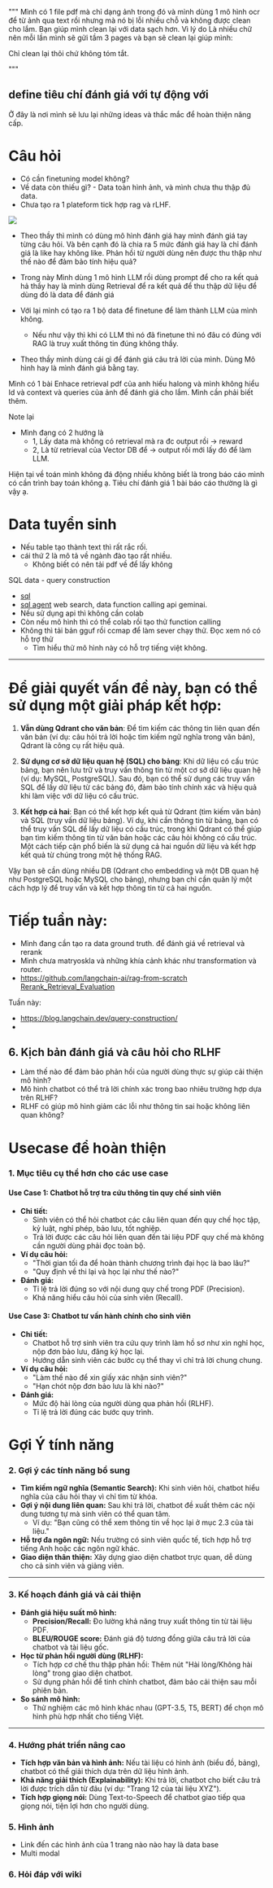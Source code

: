 """
Mình có 1 file pdf mà chỉ dạng ảnh trong đó và mình dùng 1 mô hình ocr để từ ảnh qua text rồi nhưng mà nó bị lỗi nhiều chỗ và không được clean cho lắm. Bạn giúp mình clean lại với data sạch hơn. Vì lý do Là nhiều chữ nên mỗi lần mình sẽ gửi tầm 3 pages và bạn sẽ clean lại giúp mình:

Chỉ clean lại thôi chứ không tóm tắt.

"""


**define tiêu chí đánh giá với tự động với** 
- 
Ở đây là nơi mình sẽ lưu lại những ideas và thắc mắc để hoàn thiện nâng cấp. 
# Câu hỏi
- Có cần finetuning model không?
 - Về data còn thiếu gì? - Data toàn hình ảnh, và mình chưa thu thập đủ data.
 - Chưa tạo ra 1 plateform tick hợp rag và rLHF. 


![](../../assets/images/data.png)


- Theo thầy thì mình có dùng mô hình đánh giá hay mình đánh giá tay từng câu hỏi. Và bên cạnh đó là chia ra 5 mức đánh giá hay là chỉ đánh giá là like hay không like. 
Phản hồi từ người dùng nên được thu thập như thế nào để đảm bảo tính hiệu quả?
- Trong này Mình dùng 1 mô hình LLM rồi dùng prompt để cho ra kết quả hả thầy hay là mình dùng Retrieval để ra kết quả để thu thập dữ liệu để dùng đó là data để đánh giá

- Với lại mình có tạo ra 1 bộ data để finetune để làm thành LLM của mình không. 
	- Nếu như vậy thì khi có LLM thì nó đã finetune thì nó đâu có đúng với RAG là truy xuất thông tin đúng không thầy. 

- Theo thầy mình dùng cái gì để đánh giá câu trả lời của mình. Dùng Mô hình hay là mình đánh giá bằng tay. 


Mình có 1 bài Enhace retrieval pdf của anh hiếu halong và mình không hiểu Id và context và queries của ảnh để đánh giá cho lắm. Mình cần phải biết thêm. 

Note lại 
- Mình đang có 2 hướng là 
	- 1, Lấy data mà không có retrieval mà ra đc output rồi -> reward
	- 2, Là từ retrieval của Vector DB để -> output rồi mới lấy đó để làm LLM.

Hiện tại về toán mình không đá động nhiều không biết là trong báo cáo mình có cần trình bay toán không ạ. 
Tiêu chí đánh giá 1 bài báo cáo thường là gì vậy ạ. 

# Data tuyển sinh
- Nếu table tạo thành text thì rất rắc rối. 
- cái thứ 2 là mô tả về ngành đào tạo rất nhiều. 
	- Không biết có nên tải pdf về để lấy không


SQL data - query construction 
- [sql](https://python.langchain.com/docs/tutorials/sql_qa/)
- [sql agent](https://langchain-ai.github.io/langgraph/tutorials/sql-agent/)
web search, 
data 
function calling api geminai. 
- Nếu sử dụng api thì không cần colab
- Còn nếu mô hình thì có thể colab rồi tạo thử function calling
- Không thì tải bản gguf rồi ccmap để làm sever chạy thử. Đọc xem nó có hỗ trợ thử 
	- Tìm hiểu thử mô hình này có hỗ trợ tiếng việt không. 

---
# Để giải quyết vấn đề này, bạn có thể sử dụng một giải pháp kết hợp:

1. **Vẫn dùng Qdrant cho văn bản**: Để tìm kiếm các thông tin liên quan đến văn bản (ví dụ: câu hỏi trả lời hoặc tìm kiếm ngữ nghĩa trong văn bản), Qdrant là công cụ rất hiệu quả.
    
2. **Sử dụng cơ sở dữ liệu quan hệ (SQL) cho bảng**: Khi dữ liệu có cấu trúc bảng, bạn nên lưu trữ và truy vấn thông tin từ một cơ sở dữ liệu quan hệ (ví dụ: MySQL, PostgreSQL). Sau đó, bạn có thể sử dụng các truy vấn SQL để lấy dữ liệu từ các bảng đó, đảm bảo tính chính xác và hiệu quả khi làm việc với dữ liệu có cấu trúc.
    
3. **Kết hợp cả hai**: Bạn có thể kết hợp kết quả từ Qdrant (tìm kiếm văn bản) và SQL (truy vấn dữ liệu bảng). Ví dụ, khi cần thông tin từ bảng, bạn có thể truy vấn SQL để lấy dữ liệu có cấu trúc, trong khi Qdrant có thể giúp bạn tìm kiếm thông tin từ văn bản hoặc các câu hỏi không có cấu trúc. Một cách tiếp cận phổ biến là sử dụng cả hai nguồn dữ liệu và kết hợp kết quả từ chúng trong một hệ thống RAG.
    

Vậy bạn sẽ cần dùng nhiều DB (Qdrant cho embedding và một DB quan hệ như PostgreSQL hoặc MySQL cho bảng), nhưng bạn chỉ cần quản lý một cách hợp lý để truy vấn và kết hợp thông tin từ cả hai nguồn.
# Tiếp tuần này:
- Mình đang cần tạo ra data ground truth. để đánh giá về retrieval và rerank
- Mình chưa matryoskla và những khía cảnh khác như transformation và router.
- https://github.com/langchain-ai/rag-from-scratch
[Rerank_Retrieval_Evaluation](Rerank_Retrieval_Evaluation.md)

Tuần này:
- https://blog.langchain.dev/query-construction/
- 


## **6. Kịch bản đánh giá và câu hỏi cho RLHF**

- Làm thế nào để đảm bảo phản hồi của người dùng thực sự giúp cải thiện mô hình?
- Mô hình chatbot có thể trả lời chính xác trong bao nhiêu trường hợp dựa trên RLHF?
- RLHF có giúp mô hình giảm các lỗi như thông tin sai hoặc không liên quan không?

# Usecase để hoàn thiện
### **1. Mục tiêu cụ thể hơn cho các use case**

#### **Use Case 1: Chatbot hỗ trợ tra cứu thông tin quy chế sinh viên**

- **Chi tiết:**
    - Sinh viên có thể hỏi chatbot các câu liên quan đến quy chế học tập, kỷ luật, nghỉ phép, bảo lưu, tốt nghiệp.
    - Trả lời được các câu hỏi liên quan đến tài liệu PDF quy chế mà không cần người dùng phải đọc toàn bộ.
- **Ví dụ câu hỏi:**
    - "Thời gian tối đa để hoàn thành chương trình đại học là bao lâu?"
    - "Quy định về thi lại và học lại như thế nào?"
- **Đánh giá:**
    - Tỉ lệ trả lời đúng so với nội dung quy chế trong PDF (Precision).
    - Khả năng hiểu câu hỏi của sinh viên (Recall).
#### **Use Case 3: Chatbot tư vấn hành chính cho sinh viên**

- **Chi tiết:**
    - Chatbot hỗ trợ sinh viên tra cứu quy trình làm hồ sơ như xin nghỉ học, nộp đơn bảo lưu, đăng ký học lại.
    - Hướng dẫn sinh viên các bước cụ thể thay vì chỉ trả lời chung chung.
- **Ví dụ câu hỏi:**
    - "Làm thế nào để xin giấy xác nhận sinh viên?"
    - "Hạn chót nộp đơn bảo lưu là khi nào?"
- **Đánh giá:**
    - Mức độ hài lòng của người dùng qua phản hồi (RLHF).
    - Tỉ lệ trả lời đúng các bước quy trình.


# Gợi Ý tính năng
### **2. Gợi ý các tính năng bổ sung**

- **Tìm kiếm ngữ nghĩa (Semantic Search):** Khi sinh viên hỏi, chatbot hiểu nghĩa của câu hỏi thay vì chỉ tìm từ khóa.
- **Gợi ý nội dung liên quan:** Sau khi trả lời, chatbot đề xuất thêm các nội dung tương tự mà sinh viên có thể quan tâm.
    - Ví dụ: "Bạn cũng có thể xem thông tin về học lại ở mục 2.3 của tài liệu."
- **Hỗ trợ đa ngôn ngữ:** Nếu trường có sinh viên quốc tế, tích hợp hỗ trợ tiếng Anh hoặc các ngôn ngữ khác.
- **Giao diện thân thiện:** Xây dựng giao diện chatbot trực quan, dễ dùng cho cả sinh viên và giảng viên.

---

### **3. Kế hoạch đánh giá và cải thiện**

- **Đánh giá hiệu suất mô hình:**
    - **Precision/Recall:** Đo lường khả năng truy xuất thông tin từ tài liệu PDF.
    - **BLEU/ROUGE score:** Đánh giá độ tương đồng giữa câu trả lời của chatbot và tài liệu gốc.
- **Học từ phản hồi người dùng (RLHF):**
    - Tích hợp cơ chế thu thập phản hồi: Thêm nút "Hài lòng/Không hài lòng" trong giao diện chatbot.
    - Sử dụng phản hồi để tinh chỉnh chatbot, đảm bảo cải thiện sau mỗi phiên bản.
- **So sánh mô hình:**
    - Thử nghiệm các mô hình khác nhau (GPT-3.5, T5, BERT) để chọn mô hình phù hợp nhất cho tiếng Việt.

---

### **4. Hướng phát triển nâng cao**

- **Tích hợp văn bản và hình ảnh:** Nếu tài liệu có hình ảnh (biểu đồ, bảng), chatbot có thể giải thích dựa trên dữ liệu hình ảnh.
- **Khả năng giải thích (Explainability):** Khi trả lời, chatbot cho biết câu trả lời được trích dẫn từ đâu (ví dụ: "Trang 12 của tài liệu XYZ").
- **Tích hợp giọng nói:** Dùng Text-to-Speech để chatbot giao tiếp qua giọng nói, tiện lợi hơn cho người dùng.

### **5. Hình ảnh** 
- Link đến các hình ảnh của 1 trang nào nào hay là data base
- Multi modal
### **6. Hỏi đáp với wiki**
